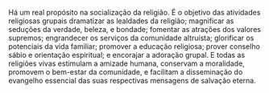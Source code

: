 ﻿Há um real propósito na socialização da religião. É o objetivo das atividades religiosas grupais dramatizar as lealdades da religião; magnificar as seduções da verdade, beleza, e bondade; fomentar as atrações dos valores supremos; engrandecer os serviços da comunidade altruísta; glorificar os potenciais da vida familiar; promover a educação religiosa; prover conselho sábio e orientação espiritual; e encorajar a adoração grupal. E todas as religiões vivas estimulam a amizade humana, conservam a moralidade, promovem o bem-estar da comunidade, e facilitam a disseminação do evangelho essencial das suas respectivas mensagens de salvação eterna.